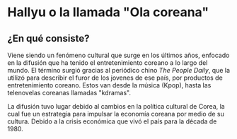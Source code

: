 # Hallyu o la llamada "Ola coreana"  

## ¿En qué consiste?  

Viene siendo un fenómeno cultural que surge en los últimos años, enfocado en la difusión que ha tenido el entretenimiento coreano a lo largo del mundo. El término surgió gracias al periódico chino *The People Daily*, que la utilizó para describir el furor de los jovenes de ese país, por productos de entretenimiento coreano. Estos van desde la música (Kpop), hasta las telenovelas coreanas llamadas "kdramas".  



La difusión tuvo lugar debido al cambios en la política cultural de Corea, la cual fue un estrategia para impulsar la economía coreana por medio de su cultura.  Debido a la crisis económica que vivó el país para la década de 1980. 

